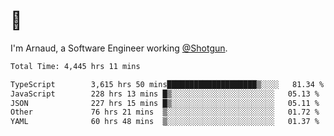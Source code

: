 # 👋

I'm Arnaud, a Software Engineer working [@Shotgun](https://shotgun.live).

<!--START_SECTION:waka-->

```txt
Total Time: 4,445 hrs 11 mins

TypeScript        3,615 hrs 50 mins████████████████████▒░░░░   81.34 %
JavaScript        228 hrs 13 mins █▒░░░░░░░░░░░░░░░░░░░░░░░   05.13 %
JSON              227 hrs 15 mins █▒░░░░░░░░░░░░░░░░░░░░░░░   05.11 %
Other             76 hrs 21 mins  ▒░░░░░░░░░░░░░░░░░░░░░░░░   01.72 %
YAML              60 hrs 48 mins  ▒░░░░░░░░░░░░░░░░░░░░░░░░   01.37 %
```

<!--END_SECTION:waka-->
